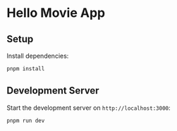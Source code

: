# Hello Movie App

## Setup

Install dependencies:

```bash
pnpm install
```

## Development Server

Start the development server on `http://localhost:3000`:

```bash
pnpm run dev
```
